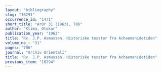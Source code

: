 ```yaml
---
layout: "bibliography"
slug: "16291"
occurrence_id: "1471"
short_title: "ArOr 31 (1963), 706"
author: "Klíma, Otokar"
publication_year: "1963"
title: "Rv. J.P. Asmussen, Historiske texster fra Achaemenidetiden"
volume_no_: "31"
pages: "706"
journal: "Archív Orientalí"
title: "Rv. J.P. Asmussen, Historiske texster fra Achaemenidetiden"
previous_item: "16294"
---
```

